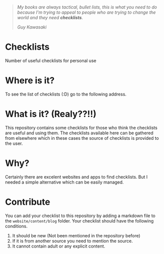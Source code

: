 > _My books are always tactical, bullet lists, this is what you need to do because I'm trying to appeal to people who are trying to change the world and they need **checklists**._
> 
> _Guy Kawasaki_
> 

# Checklists
Number of useful checklists for personal use

# Where is it? 

To see the list of checklists (:D) go to the following address.


# What is it? (Realy??!!)

This repository contains some checklists for those who think the checklists are useful and using them. 
The checklists available here can be gathered from elsewhere which in these cases the source of checklists is provided to the user.

# Why?

Certainly there are excelent websites and apps to find checklists. But I needed a simple alternative which can be easily managed.


# Contribute

You can add your checklist to this repository by adding a markdown file to the `website/content/blog` folder. 
Your checklist should have the following conditions.

1. It should be new (Not been mentioned in the repository before)
2. If it is from another source you need to mention the source. 
3. It cannot contain adult or any explicit content. 



